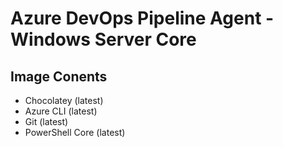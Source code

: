 # Azure DevOps Pipeline Agent - Windows Server Core
## Image Conents

- Chocolatey (latest)
- Azure CLI (latest)
- Git (latest)
- PowerShell Core (latest)